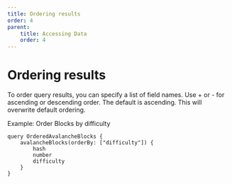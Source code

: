 ```yaml
---
title: Ordering results
order: 4
parent:
    title: Accessing Data
    order: 4
---
```


# Ordering results

To order query results, you can specify a list of field names. Use + or - for ascending or descending order. The default
is ascending. This will overwrite default ordering. 

Example: Order Blocks by difficulty

```
query OrderedAvalancheBlocks {
    avalancheBlocks(orderBy: ["difficulty"]) {
        hash
        number
        difficulty
    }
}
```
